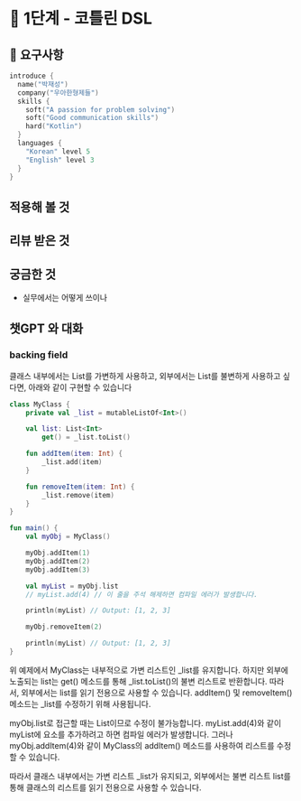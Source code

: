 # 🚀 1단계 - 코틀린 DSL

## 📝 요구사항
```kotlin
introduce {
  name("박재성")
  company("우아한형제들")
  skills {
    soft("A passion for problem solving")
    soft("Good communication skills")
    hard("Kotlin")
  }
  languages {
    "Korean" level 5
    "English" level 3
  }
}
```

## 적용해 볼 것

## 리뷰 받은 것

## 궁금한 것
- 실무에서는 어떻게 쓰이나

## 챗GPT 와 대화
### backing field
클래스 내부에서는 List를 가변하게 사용하고, 외부에서는 List를 불변하게 사용하고 싶다면, 아래와 같이 구현할 수 있습니다
```kotlin
class MyClass {
    private val _list = mutableListOf<Int>()

    val list: List<Int>
        get() = _list.toList()

    fun addItem(item: Int) {
        _list.add(item)
    }

    fun removeItem(item: Int) {
        _list.remove(item)
    }
}

fun main() {
    val myObj = MyClass()

    myObj.addItem(1)
    myObj.addItem(2)
    myObj.addItem(3)

    val myList = myObj.list
    // myList.add(4) // 이 줄을 주석 해제하면 컴파일 에러가 발생합니다.

    println(myList) // Output: [1, 2, 3]

    myObj.removeItem(2)

    println(myList) // Output: [1, 2, 3]
}
```
위 예제에서 MyClass는 내부적으로 가변 리스트인 _list를 유지합니다. 하지만 외부에 노출되는 list는 get() 메소드를 통해 _list.toList()의 불변 리스트로 반환합니다. 따라서, 외부에서는 list를 읽기 전용으로 사용할 수 있습니다. addItem() 및 removeItem() 메소드는 _list를 수정하기 위해 사용됩니다.

myObj.list로 접근할 때는 List이므로 수정이 불가능합니다. myList.add(4)와 같이 myList에 요소를 추가하려고 하면 컴파일 에러가 발생합니다. 그러나 myObj.addItem(4)와 같이 MyClass의 addItem() 메소드를 사용하여 리스트를 수정할 수 있습니다.

따라서 클래스 내부에서는 가변 리스트 _list가 유지되고, 외부에서는 불변 리스트 list를 통해 클래스의 리스트를 읽기 전용으로 사용할 수 있습니다.
